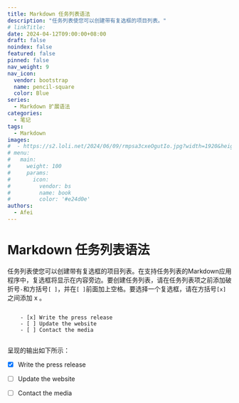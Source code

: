 ```yaml
---
title: Markdown 任务列表语法
description: "任务列表使您可以创建带有复选框的项目列表。"
# linkTitle:
date: 2024-04-12T09:00:00+08:00
draft: false
noindex: false
featured: false
pinned: false
nav_weight: 9
nav_icon:
  vendor: bootstrap
  name: pencil-square
  color: Blue
series:
  - Markdown 扩展语法
categories:
  - 笔记
tags:
  - Markdown
images:
#  - https://s2.loli.net/2024/06/09/rmpsa3cxeOgutIo.jpg?width=1920&height=1440
# menu:
#   main:
#     weight: 100
#     params:
#       icon:
#         vendor: bs
#         name: book
#         color: '#e24d0e'
authors:
  - Afei
---
```


# Markdown 任务列表语法
任务列表使您可以创建带有复选框的项目列表。在支持任务列表的Markdown应用程序中，复选框将显示在内容旁边。要创建任务列表，请在任务列表项之前添加破折号`-`和方括号`[ ]`，并在`[ ]`前面加上空格。要选择一个复选框，请在方括号`[x]`之间添加 x 。

```

	- [x] Write the press release
	- [ ] Update the website
	- [ ] Contact the media


```

呈现的输出如下所示：

- [x] Write the press release
- [ ] Update the website
- [ ] Contact the media

